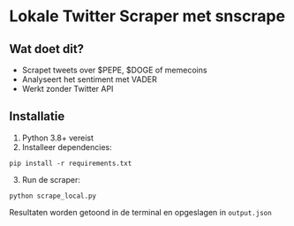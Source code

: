 # Lokale Twitter Scraper met snscrape

## Wat doet dit?
- Scrapet tweets over $PEPE, $DOGE of memecoins
- Analyseert het sentiment met VADER
- Werkt zonder Twitter API

## Installatie
1. Python 3.8+ vereist
2. Installeer dependencies:
```
pip install -r requirements.txt
```

3. Run de scraper:
```
python scrape_local.py
```

Resultaten worden getoond in de terminal en opgeslagen in `output.json`
